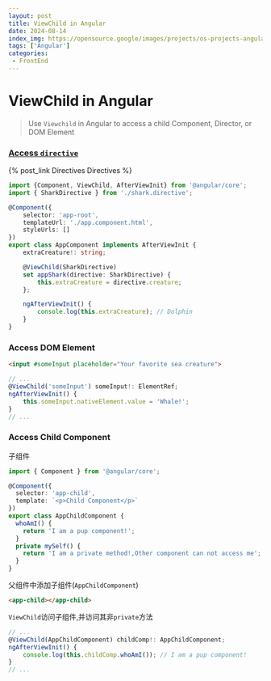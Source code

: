 ```yaml
---
layout: post
title: ViewChild in Angular
date: 2024-08-14
index_img: https://opensource.google/images/projects/os-projects-angular_thumbnail.png
tags: ['Angular']
categories:
 - FrontEnd
---
```


# ViewChild in Angular
> Use `Viewchild` in Angular to access a child Component, Director, or DOM Element 

### [Access `directive`](./Directives.md)
{% post_link Directives Directives %}
```typescript
import {Component, ViewChild, AfterViewInit} from '@angular/core';
import { SharkDirective } from './shark.directive';

@Component({
    selector: 'app-root',
    templateUrl: './app.component.html',
    styleUrls: []
})
export class AppComponent implements AfterViewInit {
    extraCreature!: string;

    @ViewChild(SharkDirective)
    set appShark(directive: SharkDirective) {
        this.extraCreature = directive.creature;
    };

    ngAfterViewInit() {
        console.log(this.extraCreature); // Dolphin
    }
}
```

### Access DOM Element
```html
<input #someInput placeholder="Your favorite sea creature">
```
```typescript
// ...
@ViewChild('someInput') someInput!: ElementRef;
ngAfterViewInit() {
    this.someInput.nativeElement.value = 'Whale!';
}
// ...
```
### Access Child Component
子组件
```typescript
import { Component } from '@angular/core';

@Component({
  selector: 'app-child',
  template: `<p>Child Component</p>`
})
export class AppChildComponent {
  whoAmI() {
    return 'I am a pup component!';
  }
  private mySelf() {
    return 'I am a private method!,Other component can not access me';
  }
}
```
父组件中添加子组件(`AppChildComponent`)
```html
<app-child></app-child>
```
`ViewChild`访问子组件,并访问其非`private`方法
```typescript
// ...
@ViewChild(AppChildComponent) childComp!: AppChildComponent;
ngAfterViewInit() {
    console.log(this.childComp.whoAmI()); // I am a pup component!
}
// ...
```
